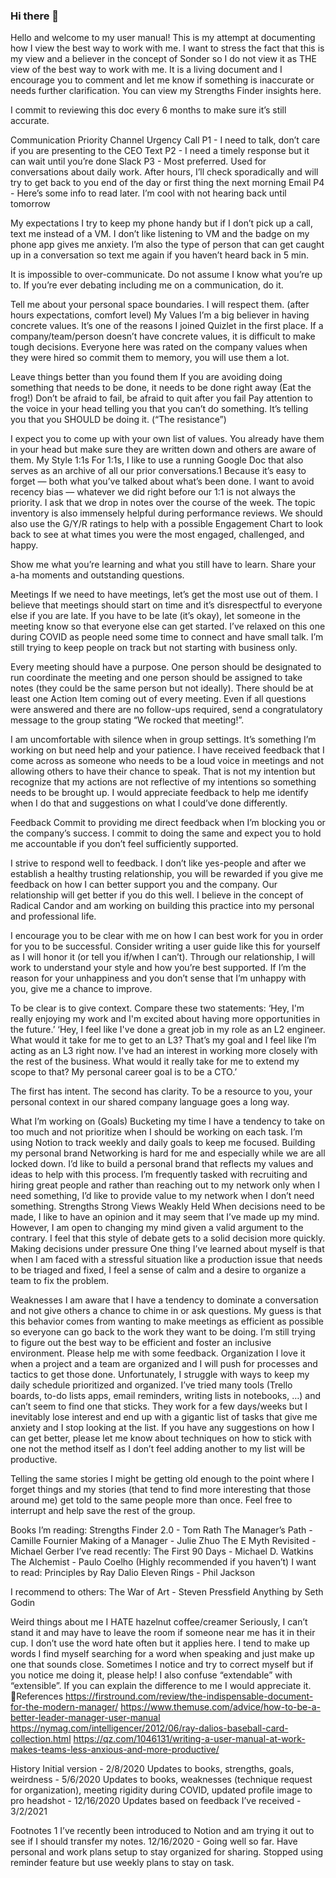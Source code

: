 ### Hi there 👋

<!--
**djjazzyjew/djjazzyjew** is a ✨ _special_ ✨ repository because its `README.md` (this file) appears on your GitHub profile.

Here are some ideas to get you started:

- 🔭 I’m currently working on ...
- 🌱 I’m currently learning ...
- 👯 I’m looking to collaborate on ...
- 🤔 I’m looking for help with ...
- 💬 Ask me about ...
- 📫 How to reach me: ...
- 😄 Pronouns: ...
- ⚡ Fun fact: ...
-->


Hello and welcome to my user manual!  This is my attempt at documenting how I view the best way to work with me.  I want to stress the fact that this is my view and a believer in the concept of Sonder so I do not view it as THE view of the best way to work with me.  It is a living document and I encourage you to comment and let me know if something is inaccurate or needs further clarification.  You can view my Strengths Finder insights here.

I commit to reviewing this doc every 6 months to make sure it’s still accurate. 

Communication
Priority
Channel	Urgency
Call	P1 - I need to talk, don’t care if you are presenting to the CEO
Text	P2 - I need a timely response but it can wait until you’re done
Slack	P3 - Most preferred.  Used for conversations about daily work.  After hours, I’ll check sporadically and will try to get back to you end of the day or first thing the next morning
Email	P4 - Here’s some info to read later.  I’m cool with not hearing back until tomorrow

My expectations
I try to keep my phone handy but if I don’t pick up a call, text me instead of a VM.  I don’t like listening to VM and the badge on my phone app gives me anxiety.  I’m also the type of person that can get caught up in a conversation so text me again if you haven’t heard back in 5 min.

It is impossible to over-communicate. Do not assume I know what you’re up to. If you’re ever debating including me on a communication, do it.

Tell me about your personal space boundaries. I will respect them. (after hours expectations, comfort level)
My Values
I’m a big believer in having concrete values.  It’s one of the reasons I joined Quizlet in the first place.  If a company/team/person doesn’t have concrete values, it is difficult to make tough decisions.  Everyone here was rated on the company values when they were hired so commit them to memory, you will use them a lot.

Leave things better than you found them
If you are avoiding doing something that needs to be done, it needs to be done right away (Eat the frog!)
Don’t be afraid to fail, be afraid to quit after you fail
Pay attention to the voice in your head telling you that you can’t do something.  It’s telling you that you SHOULD be doing it. (“The resistance”)

I expect you to come up with your own list of values.  You already have them in your head but make sure they are written down and others are aware of them.
My Style
1:1s
For 1:1s, I like to use a running Google Doc that also serves as an archive of all our prior conversations.1  Because it’s easy to forget — both what you’ve talked about what’s been done.  I want to avoid recency bias — whatever we did right before our 1:1 is not always the priority.  I ask that we drop in notes over the course of the week.  The topic inventory is also immensely helpful during performance reviews.  We should also use the G/Y/R ratings to help with a possible Engagement Chart to look back to see at what times you were the most engaged, challenged, and happy.

Show me what you’re learning and what you still have to learn. Share your a-ha moments and outstanding questions.

Meetings
If we need to have meetings, let’s get the most use out of them.  I believe that meetings should start on time and it’s disrespectful to everyone else if you are late.  If you have to be late (it’s okay), let someone in the meeting know so that everyone else can get started.
I’ve relaxed on this one during COVID as people need some time to connect and have small talk.  I’m still trying to keep people on track but not starting with business only.

Every meeting should have a purpose.  One person should be designated to run coordinate the meeting and one person should be assigned to take notes (they could be the same person but not ideally).  There should be at least one Action Item  coming out of every meeting.  Even if all questions were answered and there are no follow-ups required, send a congratulatory message to the group stating “We rocked that meeting!”.

I am uncomfortable with silence when in group settings.  It’s something I’m working on but need help and your patience.  I have received feedback that I come across as someone who needs to be a loud voice in meetings and not allowing others to have their chance to speak.  That is not my intention but recognize that my actions are not reflective of my intentions so something needs to be brought up.  I would appreciate feedback to help me identify when I do that and suggestions on what I could’ve done differently.

Feedback
Commit to providing me direct feedback when I’m blocking you or the company’s success.  I commit to doing the same and expect you to hold me accountable if you don’t feel sufficiently supported.

I strive to respond well to feedback. I don’t like yes-people and after we establish a healthy trusting relationship, you will be rewarded if you give me feedback on how I can better support you and the company. Our relationship will get better if you do this well.  I believe in the concept of Radical Candor and am working on building this practice into my personal and professional life.

I encourage you to be clear with me on how I can best work for you in order for you to be successful. Consider writing a user guide like this for yourself as I will honor it (or tell you if/when I can’t). Through our relationship, I will work to understand your style and how you’re best supported.  If I’m the reason for your unhappiness and you don’t sense that I’m unhappy with you, give me a chance to improve.

To be clear is to give context. Compare these two statements: 
‘Hey, I'm really enjoying my work and I'm excited about having more opportunities in the future.’
‘Hey, I feel like I've done a great job in my role as an L2 engineer.  What would it take for me to get to an L3?  That’s my goal and I feel like I’m acting as an L3 right now.  I've had an interest in working more closely with the rest of the business.  What would it really take for me to extend my scope to that? My personal career goal is to be a CTO.’ 

The first has intent. The second has clarity. To be a resource to you, your personal context in our shared company language goes a long way.

What I’m working on (Goals)
Bucketing my time
I have a tendency to take on too much and not prioritize when I should be working on each task.  I’m using Notion to track weekly and daily goals to keep me focused.
Building my personal brand
Networking is hard for me and especially while we are all locked down.  I’d like to build a personal brand that reflects my values and ideas to help with this process.    I’m frequently tasked with recruiting and hiring great people and rather than reaching out to my network only when I need something, I’d like to provide value to my network when I don’t need something.
Strengths
Strong Views Weakly Held
When decisions need to be made, I like to have an opinion and it may seem that I’ve made up my mind.  However, I am open to changing my mind given a valid argument to the contrary.  I feel that this style of debate gets to a solid decision more quickly.
Making decisions under pressure
One thing I’ve learned about myself is that when I am faced with a stressful situation like a production issue that needs to be triaged and fixed, I feel a sense of calm and a desire to organize a team to fix the problem.

Weaknesses
I am aware that I have a tendency to dominate a conversation and not give others a chance to chime in or ask questions.  My guess is that this behavior comes from wanting to make meetings as efficient as possible so everyone can go back to the work they want to be doing.  I’m still trying to figure out the best way to be efficient and foster an inclusive environment.  Please help me with some feedback.
Organization
I love it when a project and a team are organized and I will push for processes and tactics to get those done.  Unfortunately, I struggle with ways to keep my daily schedule prioritized and organized.  I’ve tried many tools (Trello boards, to-do lists apps, email reminders, writing lists in notebooks, …) and can’t seem to find one that sticks.  They work for a few days/weeks but I inevitably lose interest and end up with a gigantic list of tasks that give me anxiety and I stop looking at the list.  If you have any suggestions on how I can get better, please let me know about techniques on how to stick with one not the method itself as I don’t feel adding another to my list will be productive.

Telling the same stories
I might be getting old enough to the point where I forget things and my stories (that tend to find more interesting that those around me) get told to the same people more than once.  Feel free to interrupt and help save the rest of the group.

Books
I’m reading:
Strengths Finder 2.0 - Tom Rath
The Manager’s Path - Camille Fournier
Making of a Manager - Julie Zhuo
The E Myth Revisited - Michael Gerber
I’ve read recently:
The First 90 Days - Michael D. Watkins
The Alchemist - Paulo Coelho (Highly recommended if you haven’t)
I want to read:
Principles by Ray Dalio
Eleven Rings - Phil Jackson

I recommend to others:
The War of Art - Steven Pressfield
Anything by Seth Godin

Weird things about me
I HATE hazelnut coffee/creamer
Seriously, I can’t stand it and may have to leave the room if someone near me has it in their cup.  I don’t use the word hate often but it applies here.
I tend to make up words
I find myself searching for a word when speaking and just make up one that sounds close.  Sometimes I notice and try to correct myself but if you notice me doing it, please help!  I also confuse “extendable” with “extensible”.  If you can explain the difference to me I would appreciate it.
References
https://firstround.com/review/the-indispensable-document-for-the-modern-manager/
https://www.themuse.com/advice/how-to-be-a-better-leader-manager-user-manual
https://nymag.com/intelligencer/2012/06/ray-dalios-baseball-card-collection.html
https://qz.com/1046131/writing-a-user-manual-at-work-makes-teams-less-anxious-and-more-productive/

History
Initial version - 2/8/2020
Updates to books, strengths, goals, weirdness - 5/6/2020
Updates to books, weaknesses (technique request for organization), meeting rigidity during COVID, updated profile image to pro headshot - 12/16/2020
Updates based on feedback I’ve received - 3/2/2021

Footnotes
1 I’ve recently been introduced to Notion and am trying it out to see if I should transfer my notes.
12/16/2020 - Going well so far.  Have personal and work plans setup to stay organized for sharing.  Stopped using reminder feature but use weekly plans to stay on task.